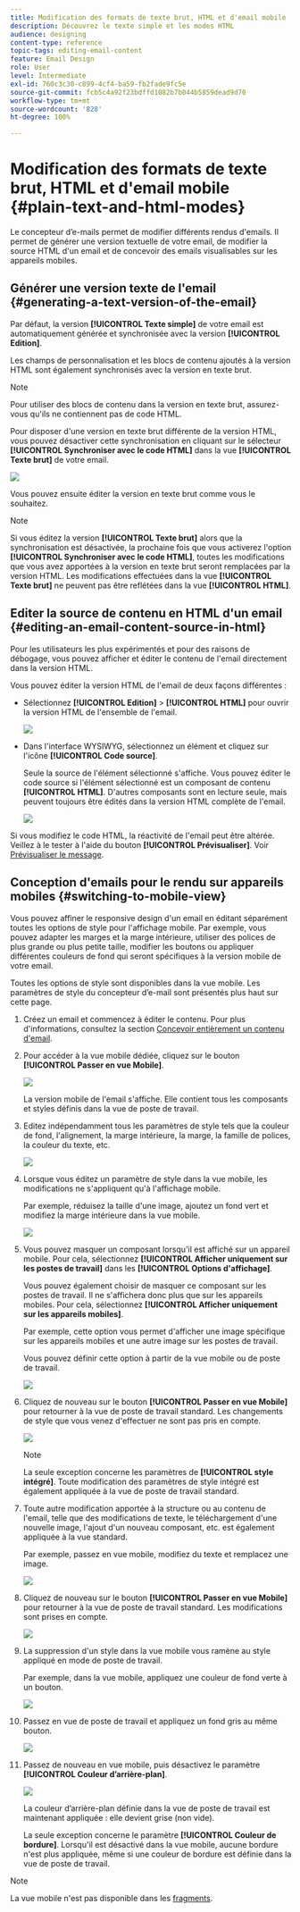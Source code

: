 ```yaml
---
title: Modification des formats de texte brut, HTML et d'email mobile
description: Découvrez le texte simple et les modes HTML
audience: designing
content-type: reference
topic-tags: editing-email-content
feature: Email Design
role: User
level: Intermediate
exl-id: 760c3c30-c899-4cf4-ba59-fb2fade9fc5e
source-git-commit: fcb5c4a92f23bdffd1082b7b044b5859dead9d70
workflow-type: tm+mt
source-wordcount: '828'
ht-degree: 100%

---
```


# Modification des formats de texte brut, HTML et d&#39;email mobile {#plain-text-and-html-modes}

Le concepteur d’e-mails permet de modifier différents rendus d&#39;emails. Il permet de générer une version textuelle de votre email, de modifier la source HTML d&#39;un email et de concevoir des emails visualisables sur les appareils mobiles.

## Générer une version texte de l&#39;email {#generating-a-text-version-of-the-email}

Par défaut, la version **[!UICONTROL Texte simple]** de votre email est automatiquement générée et synchronisée avec la version **[!UICONTROL Edition]**.

Les champs de personnalisation et les blocs de contenu ajoutés à la version HTML sont également synchronisés avec la version en texte brut.

>[!NOTE]
>
>Pour utiliser des blocs de contenu dans la version en texte brut, assurez-vous qu&#39;ils ne contiennent pas de code HTML.

Pour disposer d&#39;une version en texte brut différente de la version HTML, vous pouvez désactiver cette synchronisation en cliquant sur le sélecteur **[!UICONTROL Synchroniser avec le code HTML]** dans la vue **[!UICONTROL Texte brut]** de votre email.

![](assets/email_designer_textversion.png)

Vous pouvez ensuite éditer la version en texte brut comme vous le souhaitez.

>[!NOTE]
>
>Si vous éditez la version **[!UICONTROL Texte brut]** alors que la synchronisation est désactivée, la prochaine fois que vous activerez l&#39;option **[!UICONTROL Synchroniser avec le code HTML]**, toutes les modifications que vous avez apportées à la version en texte brut seront remplacées par la version HTML. Les modifications effectuées dans la vue **[!UICONTROL Texte brut]** ne peuvent pas être reflétées dans la vue **[!UICONTROL HTML]**.

## Editer la source de contenu en HTML d&#39;un email {#editing-an-email-content-source-in-html}

Pour les utilisateurs les plus expérimentés et pour des raisons de débogage, vous pouvez afficher et éditer le contenu de l&#39;email directement dans la version HTML.

Vous pouvez éditer la version HTML de l&#39;email de deux façons différentes :

* Sélectionnez **[!UICONTROL Edition]** > **[!UICONTROL HTML]** pour ouvrir la version HTML de l&#39;ensemble de l&#39;email.

  ![](assets/email_designer_html1.png)

* Dans l&#39;interface WYSIWYG, sélectionnez un élément et cliquez sur l&#39;icône **[!UICONTROL Code source]**.

  Seule la source de l&#39;élément sélectionné s&#39;affiche. Vous pouvez éditer le code source si l&#39;élément sélectionné est un composant de contenu **[!UICONTROL HTML]**. D&#39;autres composants sont en lecture seule, mais peuvent toujours être édités dans la version HTML complète de l&#39;email.

  ![](assets/email_designer_html2.png)

Si vous modifiez le code HTML, la réactivité de l&#39;email peut être altérée. Veillez à le tester à l&#39;aide du bouton **[!UICONTROL Prévisualiser]**. Voir [Prévisualiser le message](../../sending/using/previewing-messages.md).

## Conception d&#39;emails pour le rendu sur appareils mobiles {#switching-to-mobile-view}

Vous pouvez affiner le responsive design d&#39;un email en éditant séparément toutes les options de style pour l&#39;affichage mobile. Par exemple, vous pouvez adapter les marges et la marge intérieure, utiliser des polices de plus grande ou plus petite taille, modifier les boutons ou appliquer différentes couleurs de fond qui seront spécifiques à la version mobile de votre email.

Toutes les options de style sont disponibles dans la vue mobile. Les paramètres de style du concepteur d’e-mail sont présentés plus haut sur cette page.

1. Créez un email et commencez à éditer le contenu. Pour plus d&#39;informations, consultez la section [Concevoir entièrement un contenu d&#39;email](../../designing/using/designing-from-scratch.md#designing-an-email-content-from-scratch).
1. Pour accéder à la vue mobile dédiée, cliquez sur le bouton **[!UICONTROL Passer en vue Mobile]**.

   ![](assets/email_designer_mobile_view_switch.png)

   La version mobile de l&#39;email s&#39;affiche. Elle contient tous les composants et styles définis dans la vue de poste de travail.

1. Editez indépendamment tous les paramètres de style tels que la couleur de fond, l&#39;alignement, la marge intérieure, la marge, la famille de polices, la couleur du texte, etc.

   ![](assets/email_designer_mobile_view.png)

1. Lorsque vous éditez un paramètre de style dans la vue mobile, les modifications ne s&#39;appliquent qu&#39;à l&#39;affichage mobile.

   Par exemple, réduisez la taille d&#39;une image, ajoutez un fond vert et modifiez la marge intérieure dans la vue mobile.

   ![](assets/email_designer_mobile_view_change.png)

1. Vous pouvez masquer un composant lorsqu&#39;il est affiché sur un appareil mobile. Pour cela, sélectionnez **[!UICONTROL Afficher uniquement sur les postes de travail]** dans les **[!UICONTROL Options d&#39;affichage]**.

   Vous pouvez également choisir de masquer ce composant sur les postes de travail. Il ne s&#39;affichera donc plus que sur les appareils mobiles. Pour cela, sélectionnez **[!UICONTROL Afficher uniquement sur les appareils mobiles]**.

   Par exemple, cette option vous permet d&#39;afficher une image spécifique sur les appareils mobiles et une autre image sur les postes de travail.

   Vous pouvez définir cette option à partir de la vue mobile ou de poste de travail.

   ![](assets/email_designer_mobile_hide.png)

1. Cliquez de nouveau sur le bouton **[!UICONTROL Passer en vue Mobile]** pour retourner à la vue de poste de travail standard. Les changements de style que vous venez d&#39;effectuer ne sont pas pris en compte.

   ![](assets/email_designer_mobile_view_desktop_no-change.png)

   >[!NOTE]
   >
   >La seule exception concerne les paramètres de **[!UICONTROL style intégré]**. Toute modification des paramètres de style intégré est également appliquée à la vue de poste de travail standard.

1. Toute autre modification apportée à la structure ou au contenu de l&#39;email, telle que des modifications de texte, le téléchargement d&#39;une nouvelle image, l&#39;ajout d&#39;un nouveau composant, etc. est également appliquée à la vue standard.

   Par exemple, passez en vue mobile, modifiez du texte et remplacez une image.

   ![](assets/email_designer_mobile_view_change_content.png)

1. Cliquez de nouveau sur le bouton **[!UICONTROL Passer en vue Mobile]** pour retourner à la vue de poste de travail standard. Les modifications sont prises en compte.

   ![](assets/email_designer_mobile_view_desktop_content-change.png)

1. La suppression d&#39;un style dans la vue mobile vous ramène au style appliqué en mode de poste de travail.

   Par exemple, dans la vue mobile, appliquez une couleur de fond verte à un bouton.

   ![](assets/email_designer_mobile_view_background_mobile.png)

1. Passez en vue de poste de travail et appliquez un fond gris au même bouton.

   ![](assets/email_designer_mobile_view_background_desktop.png)

1. Passez de nouveau en vue mobile, puis désactivez le paramètre **[!UICONTROL Couleur d’arrière-plan]**.

   ![](assets/email_designer_mobile_view_background_mobile_disabled.png)

   La couleur d’arrière-plan définie dans la vue de poste de travail est maintenant appliquée : elle devient grise (non vide).

   La seule exception concerne le paramètre **[!UICONTROL Couleur de bordure]**. Lorsqu&#39;il est désactivé dans la vue mobile, aucune bordure n&#39;est plus appliquée, même si une couleur de bordure est définie dans la vue de poste de travail.

>[!NOTE]
>
>La vue mobile n&#39;est pas disponible dans les [fragments](../../designing/using/using-reusable-content.md#about-fragments).
